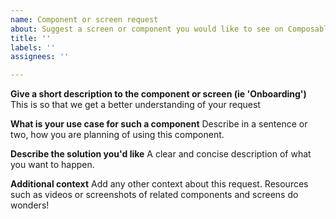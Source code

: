 ```yaml
---
name: Component or screen request
about: Suggest a screen or component you would like to see on Composables UI
title: ''
labels: ''
assignees: ''

---
```


**Give a short description to the component or screen (ie 'Onboarding')**
This is so that we get a better understanding of your request

**What is your use case for such a component**
Describe in a sentence or two, how you are planning of using this component.

**Describe the solution you'd like**
A clear and concise description of what you want to happen.

**Additional context**
Add any other context about this request. Resources such as videos or screenshots of related components and screens do wonders!
